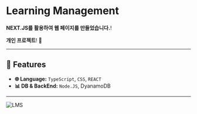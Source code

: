 # Learning Management
**NEXT.JS를 활용하여 웹 페이지를 만들었습니다.**!

**개인 프로젝트**! 🚀  


---

## 🌟 Features

- **🌐 Language:** `TypeScript`, `CSS`, `REACT`
- **📊 DB & BackEnd:** `Node.JS`, DyanamoDB
---
![LMS]([https://github.com/kimternet/Learning_Management/assets/74497080/58f0b83f-ae13-4fbe-8cda-e4ef0b686d60](https://github.com/kimternet/Learning_Management/issues/1#issue-2730476825))
